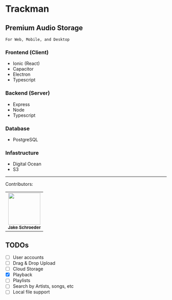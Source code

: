 # Trackman

## Premium Audio Storage

`For Web, Mobile, and Desktop`

### Frontend (Client)

- Ionic (React)
- Capacitor
- Electron
- Typescript

### Backend (Server)

- Express
- Node
- Typescript

### Database

- PostgreSQL

### Infastructure

- Digital Ocean
- S3

---

Contributors:

<table>
  <tr>
    <td align="center">
    <a href="https://jakeschroeder.io">
    <img src="https://avatars.githubusercontent.com/u/18093452?v=4" width="100px;" alt=""/><br /><sub><b>Jake Schroeder</b></sub></a><br />
    </td>
  </tr>
</table>

## TODOs
- [ ] User accounts
- [ ] Drag & Drop Upload
- [ ] Cloud Storage
- [x] Playback
- [ ] Playlists
- [ ] Search by Artists, songs, etc
- [ ] Local file support

